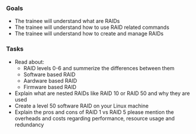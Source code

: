 ### Goals
- The trainee will understand what are RAIDs
- The trainee will understand how to use RAID related commands
- The trainee will understand how to create and manage RAIDs

### Tasks
- Read about:
  - RAID levels 0-6 and summerize the differences between them
  - Software based RAID
  - Aardware based RAID
  - Firmware based RAID 
- Explain what are nested RAIDs like RAID 10 or RAID 50 and why they are used
- Create a level 50 software RAID on your Linux machine
- Explain the pros and cons of RAID 1 vs RAID 5 please mention the overheads and costs regarding performance, resource usage and redundancy


